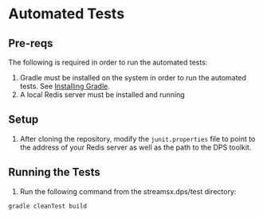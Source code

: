 # Automated Tests

## Pre-reqs

The following is required in order to run the automated tests:

 1. Gradle must be installed on the system in order to run the automated tests. 
 See [Installing Gradle](https://docs.gradle.org/current/userguide/installation.html).
 2. A local Redis server must be installed and running
 
## Setup

 1. After cloning the repository, modify the ```junit.properties``` file to point to the address of 
 your Redis server as well as the path to the DPS toolkit.
 
## Running the Tests

1. Run the following command from the streamsx.dps/test directory:
  
  ``` gradle cleanTest build ```
